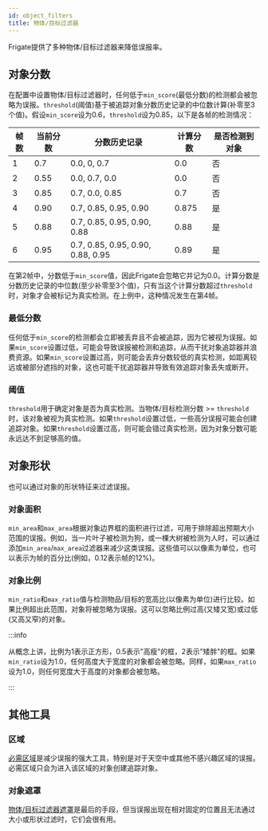 ```yaml
---
id: object_filters
title: 物体/目标过滤器
---
```


Frigate提供了多种物体/目标过滤器来降低误报率。

## 对象分数

在配置中设置物体/目标过滤器时，任何低于`min_score`(最低分数)的检测都会被忽略为误报。`threshold`(阈值)基于被追踪对象分数历史记录的中位数计算(补零至3个值)。假设`min_score`设为0.6，`threshold`设为0.85，以下是各帧的检测情况：

| 帧数 | 当前分数 | 分数历史记录               | 计算分数 | 是否检测到对象 |
| ---- | -------- | -------------------------- | -------- | -------------- |
| 1    | 0.7      | 0.0, 0, 0.7                | 0.0      | 否             |
| 2    | 0.55     | 0.0, 0.7, 0.0              | 0.0      | 否             |
| 3    | 0.85     | 0.7, 0.0, 0.85             | 0.7      | 否             |
| 4    | 0.90     | 0.7, 0.85, 0.95, 0.90      | 0.875    | 是             |
| 5    | 0.88     | 0.7, 0.85, 0.95, 0.90, 0.88| 0.88     | 是             |
| 6    | 0.95     | 0.7, 0.85, 0.95, 0.90, 0.88, 0.95 | 0.89 | 是 |

在第2帧中，分数低于`min_score`值，因此Frigate会忽略它并记为0.0。计算分数是分数历史记录的中位数(至少补零至3个值)，只有当这个计算分数超过`threshold`时，对象才会被标记为真实检测。在上例中，这种情况发生在第4帧。

### 最低分数

任何低于`min_score`的检测都会立即被丢弃且不会被追踪，因为它被视为误报。如果`min_score`设置过低，可能会导致误报被检测和追踪，从而干扰对象追踪器并浪费资源。如果`min_score`设置过高，则可能会丢弃分数较低的真实检测，如距离较远或被部分遮挡的对象，这也可能干扰追踪器并导致有效追踪对象丢失或断开。

### 阈值

`threshold`用于确定对象是否为真实检测。当物体/目标检测分数 >= `threshold`时，该对象被视为真实检测。如果`threshold`设置过低，一些高分误报可能会创建追踪对象。如果`threshold`设置过高，则可能会错过真实检测，因为对象分数可能永远达不到足够高的值。

## 对象形状

也可以通过对象的形状特征来过滤误报。

### 对象面积

`min_area`和`max_area`根据对象边界框的面积进行过滤，可用于排除超出预期大小范围的误报。例如，当一片叶子被检测为狗，或一棵大树被检测为人时，可以通过添加`min_area`/`max_area`过滤器来减少这类误报。这些值可以以像素为单位，也可以表示为帧的百分比(例如，0.12表示帧的12%)。

### 对象比例

`min_ratio`和`max_ratio`值与检测物品/目标的宽高比(以像素为单位)进行比较。如果比例超出此范围，对象将被忽略为误报。这可以忽略比例过高(又矮又宽)或过低(又高又窄)的对象。

:::info

从概念上讲，比例为1表示正方形，0.5表示"高瘦"的框，2表示"矮胖"的框。如果`min_ratio`设为1.0，任何高度大于宽度的对象都会被忽略。同样，如果`max_ratio`设为1.0，则任何宽度大于高度的对象都会被忽略。

:::

## 其他工具

### 区域

[必需区域](/configuration/zones.md)是减少误报的强大工具，特别是对于天空中或其他不感兴趣区域的误报。必需区域只会为进入该区域的对象创建追踪对象。

### 对象遮罩

[物体/目标过滤器遮罩](/configuration/masks)是最后的手段，但当误报出现在相对固定的位置且无法通过大小或形状过滤时，它们会很有用。